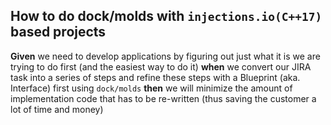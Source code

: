  ## How to do **dock/molds** with `injections.io(C++17)` based projects
**Given** we need to develop applications by figuring out just what it is we are trying to do first (and the easiest way to do it) **when** we convert our JIRA task into a series of steps and refine these steps with a Blueprint (aka. Interface) first using `dock/molds` **then** we will minimize the amount of implementation code that has to be re-written (thus saving the customer a lot of time and money) 

